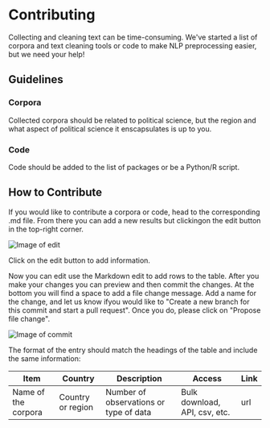 # Contributing

Collecting and cleaning text can be time-consuming. We've started a list of corpora and text cleaning tools or code to make NLP preprocessing easier, but we need your help!

## Guidelines

### Corpora   
Collected corpora should be related to political science, but the region and what aspect of political science it enscapsulates is up to you.

### Code   
Code should be added to the list of packages or be a Python/R script.

## How to Contribute

If you would like to contribute a corpora or code, head to the corresponding .md file. From there you can add a new results but clickingon the edit button in the top-right corner.

![Image of edit](https://github.com/sagepublishing/text_cleaning/blob/master/projects/make%20changes.png)

Click on the edit button to add information.


Now you can edit use the Markdown edit to add rows to the table. After you make your changes you can preview and then commit the changes. At the bottom you will find a space to add a file change message. Add a name for the change, and let us know ifyou would like to "Create a new branch for this commit and start a pull request". Once you do, please click on "Propose file change".

![Image of commit](https://github.com/sagepublishing/text_cleaning/blob/master/projects/Screen%20Shot%202020-06-10%20at%208.26.06%20AM.png)

The format of the entry should match the headings of the table and include the same information:

| Item | Country | Description | Access | Link |
|------|---------|-------------|--------|------|
|Name of the corpora|Country or region|Number of observations or type of data |Bulk download, API, csv, etc.|url|
